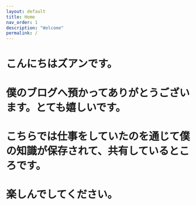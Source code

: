 ```yaml
---
layout: default
title: Home
nav_order: 1
description: "Welcome"
permalink: /
---
```


# こんにちはズアンです。

# 僕のブログへ預かってありがとうございます。とても嬉しいです。

# こちらでは仕事をしていたのを通じて僕の知識が保存されて、共有しているところです。

# 楽しんでしてください。